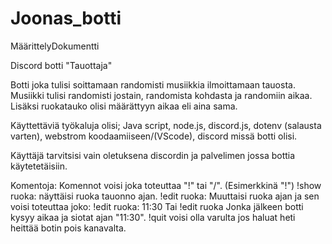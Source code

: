 # Joonas_botti

MäärittelyDokumentti

Discord botti "Tauottaja"

Botti joka tulisi soittamaan randomisti musiikkia ilmoittamaan tauosta. Musiikki tulisi randomisti jostain, randomista kohdasta ja randomiin aikaa. Lisäksi ruokatauko olisi määrättyyn aikaa eli aina sama.

Käyttettäviä työkaluja olisi; Java script, node.js, discord.js, dotenv (salausta varten), webstrom koodaamiiseen/(VScode), discord missä botti olisi.

Käyttäjä tarvitsisi vain oletuksena discordin ja palvelimen jossa bottia käytetetäisiin.

Komentoja:
Komennot voisi joka toteuttaa "!" tai "/". (Esimerkkinä "!")
!show ruoka: näyttäisi ruoka tauonno ajan. !edit ruoka: Muuttaisi ruoka ajan ja sen voisi toteuttaa joko: !edit ruoka: 11:30 Tai !edit ruoka Jonka jälkeen botti kysyy aikaa ja siotat ajan "11:30". !quit voisi olla varulta jos haluat heti heittää botin pois kanavalta.
